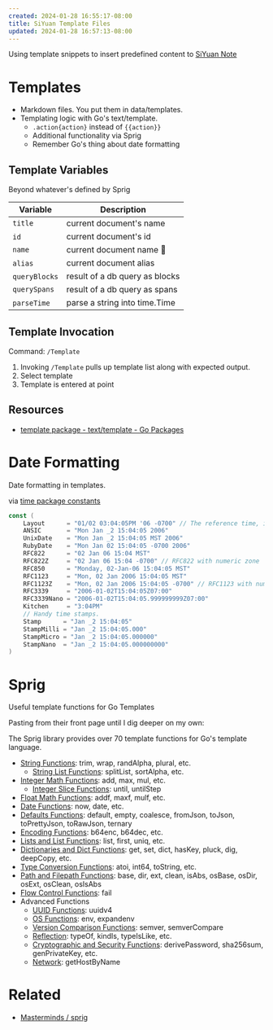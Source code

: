 ```yaml
---
created: 2024-01-28 16:55:17-08:00
title: SiYuan Template Files
updated: 2024-01-28 16:57:13-08:00
---
```


Using template snippets to insert predefined content to [SiYuan Note](SiYuan%20Note.md)

# Templates

* Markdown files. You put them in data/templates​​.
* Templating logic with Go's text/template​​.
  * `​.action{action}`​​ instead of `{{action}}`​​
  * Additional functionality via Sprig
  * Remember Go's thing about date formatting

## Template Variables

Beyond whatever's defined by Sprig

|Variable|Description|
|--------|-----------|
|`​title​​`|current document's name|
|`​id`​​|current document's id|
|`​name​​`|current document name 🤔|
|`​alias`​​|current document alias|
|`​queryBlocks`​​|result of a db query as blocks|
|`​querySpans​​`|result of a db query as spans|
|`​parseTime`​​|parse a string into time.Time​​|

## Template Invocation

Command: `/Template​​`

1. Invoking `/Template`​​ pulls up template list along with expected output.
1. Select template
1. Template is entered at point

## Resources

* [template package - text/template - Go Packages](https://pkg.go.dev/text/template)

# Date Formatting

Date formatting in templates.

via [time package constants](https://pkg.go.dev/time#pkg-constants)

````go
const (
	Layout      = "01/02 03:04:05PM '06 -0700" // The reference time, in numerical order.
	ANSIC       = "Mon Jan _2 15:04:05 2006"
	UnixDate    = "Mon Jan _2 15:04:05 MST 2006"
	RubyDate    = "Mon Jan 02 15:04:05 -0700 2006"
	RFC822      = "02 Jan 06 15:04 MST"
	RFC822Z     = "02 Jan 06 15:04 -0700" // RFC822 with numeric zone
	RFC850      = "Monday, 02-Jan-06 15:04:05 MST"
	RFC1123     = "Mon, 02 Jan 2006 15:04:05 MST"
	RFC1123Z    = "Mon, 02 Jan 2006 15:04:05 -0700" // RFC1123 with numeric zone
	RFC3339     = "2006-01-02T15:04:05Z07:00"
	RFC3339Nano = "2006-01-02T15:04:05.999999999Z07:00"
	Kitchen     = "3:04PM"
	// Handy time stamps.
	Stamp      = "Jan _2 15:04:05"
	StampMilli = "Jan _2 15:04:05.000"
	StampMicro = "Jan _2 15:04:05.000000"
	StampNano  = "Jan _2 15:04:05.000000000"
)
````

# Sprig

Useful template functions for Go Templates

Pasting from their front page until I dig deeper on my own:

The Sprig library provides over 70 template functions for Go's template language.

* [String Functions](http://masterminds.github.io/sprig/strings.html): trim​​, wrap​​, randAlpha​​, plural​​, etc.
  * [String List Functions](http://masterminds.github.io/sprig/string_slice.html): splitList​​, sortAlpha​​, etc.
* [Integer Math Functions](http://masterminds.github.io/sprig/math.html): add​​, max​​, mul​​, etc.
  * [Integer Slice Functions](http://masterminds.github.io/sprig/integer_slice.html): until​​, untilStep​​
* [Float Math Functions](http://masterminds.github.io/sprig/mathf.html): addf​​, maxf​​, mulf​​, etc.
* [Date Functions](http://masterminds.github.io/sprig/date.html): now​​, date​​, etc.
* [Defaults Functions](http://masterminds.github.io/sprig/defaults.html): default​​, empty​​, coalesce​​, fromJson​​, toJson​​, toPrettyJson​​, toRawJson​​, ternary​​
* [Encoding Functions](http://masterminds.github.io/sprig/encoding.html): b64enc​​, b64dec​​, etc.
* [Lists and List Functions](http://masterminds.github.io/sprig/lists.html): list​​, first​​, uniq​​, etc.
* [Dictionaries and Dict Functions](http://masterminds.github.io/sprig/dicts.html): get​​, set​​, dict​​, hasKey​​, pluck​​, dig​​, deepCopy​​, etc.
* [Type Conversion Functions](http://masterminds.github.io/sprig/conversion.html): atoi​​, int64​​, toString​​, etc.
* [Path and Filepath Functions](http://masterminds.github.io/sprig/paths.html): base​​, dir​​, ext​​, clean​​, isAbs​​, osBase​​, osDir​​, osExt​​, osClean​​, osIsAbs​​
* [Flow Control Functions](http://masterminds.github.io/sprig/flow_control.html): fail​​
* Advanced Functions
  * [UUID Functions](http://masterminds.github.io/sprig/uuid.html): uuidv4​​
  * [OS Functions](http://masterminds.github.io/sprig/os.html): env​​, expandenv​​
  * [Version Comparison Functions](http://masterminds.github.io/sprig/semver.html): semver​​, semverCompare​​
  * [Reflection](http://masterminds.github.io/sprig/reflection.html): typeOf​​, kindIs​​, typeIsLike​​, etc.
  * [Cryptographic and Security Functions](http://masterminds.github.io/sprig/crypto.html): derivePassword​​, sha256sum​​, genPrivateKey​​, etc.
  * [Network](http://masterminds.github.io/sprig/network.html): getHostByName​​

# Related

* [Masterminds / sprig](https://github.com/Masterminds/sprig)